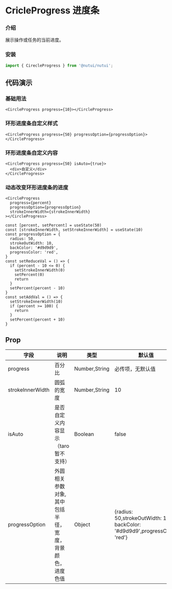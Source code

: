 # CricleProgress 进度条

### 介绍

展示操作或任务的当前进度。

### 安装

``` javascript
import { CirecleProgress } from '@nutui/nutui';
```

## 代码演示

### 基础用法

```tsx
<CircleProgress progress={10}></CircleProgress>
```
### 环形进度条自定义样式

```tsx
<CircleProgress progress={50} progressOption={progressOption}></CircleProgress>
```
### 环形进度条自定义内容

```tsx
<CircleProgress progress={50} isAuto={true}>
  <div>自定义</div>
</CircleProgress>
```
### 动态改变环形进度条的进度

```tsx
<CircleProgress
  progress={percent}
  progressOption={progressOption}
  strokeInnerWidth={strokeInnerWidth}
></CircleProgress>
```
```tsx
const [percent, setPercent] = useState(50)
const [strokeInnerWidth, setStrokeInnerWidth] = useState(10)
const progressOption = {
  radius: 50,
  strokeOutWidth: 10,
  backColor: '#d9d9d9',
  progressColor: 'red',
}
const setReduceVal = () => {
  if (percent - 10 <= 0) {
    setStrokeInnerWidth(0)
    setPercent(0)
    return
  }
  setPercent(percent - 10)
}
const setAddVal = () => {
  setStrokeInnerWidth(10)
  if (percent >= 100) {
    return
  }
  setPercent(percent + 10)
}
```


## Prop

| 字段 | 说明 | 类型 | 默认值
|----- | ----- | ----- | -----
| progress | 百分比 | Number,String | 必传项，无默认值
| strokeInnerWidth | 圆弧的宽度 | Number,String | 10
| isAuto | 是否自定义内容显示（taro暂不支持） | Boolean | false
| progressOption | 外圆相关参数对象,其中包括半径，宽度，背景颜色，进度色值 | Object | {radius: 50,strokeOutWidth: 10, backColor: '#d9d9d9',progressColor: 'red'}